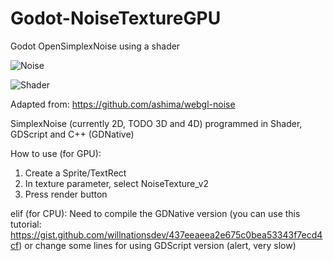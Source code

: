 # Godot-NoiseTextureGPU
Godot OpenSimplexNoise using a shader

![Noise](https://user-images.githubusercontent.com/48863881/125081487-58080880-e0c6-11eb-83c7-6495a36eabf7.PNG)

![Shader](https://user-images.githubusercontent.com/48863881/125363432-e43d5880-e370-11eb-884c-6d797ba2bdb6.PNG)

Adapted from: https://github.com/ashima/webgl-noise

SimplexNoise (currently 2D, TODO 3D and 4D) programmed in Shader, GDScript and C++ (GDNative)

How to use (for GPU):
 1. Create a Sprite/TextRect
 2. In texture parameter, select NoiseTexture_v2
 3. Press render button

elif (for CPU):
Need to compile the GDNative version (you can use this tutorial: https://gist.github.com/willnationsdev/437eeaeea2e675c0bea53343f7ecd4cf) or change some lines for using GDScript version (alert, very slow)

